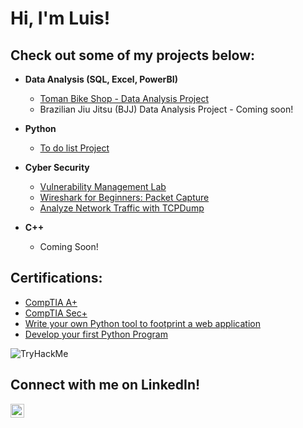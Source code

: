 <h1>Hi, I'm Luis! </h1>  

<h2> Check out some of my projects below:</h2>

- <b>Data Analysis (SQL, Excel, PowerBI)</b>
   - [Toman Bike Shop - Data Analysis Project](https://github.com/Luiscvria/Data-Analysis---Bike-Shop-Project-)
   - Brazilian Jiu Jitsu (BJJ) Data Analysis Project - Coming soon!
     
 - <b>Python</b>
   - [To do list Project](https://github.com/Luiscvria/ToDoList.git)
     
- <b>Cyber Security</b>
  - [Vulnerability Management Lab](https://github.com/Luiscvria/VulnerabilityManagementLab)
  - [Wireshark for Beginners: Packet Capture](https://coursera.org/share/762bf69e11e479ded9077753910cca73)
  - [Analyze Network Traffic with TCPDump](https://coursera.org/share/4d958852e4c7948e8d74652c8ac99ae8)

- <b>C++</b>
   - Coming Soon!  
<h2> Certifications:</h2>

 - [CompTIA A+](https://www.credly.com/earner/earned/badge/d71ce4f0-2f73-48b4-ac64-a7866bb90923)
 - [CompTIA Sec+](https://www.credly.com/badges/4e6b36e6-d838-4fdd-88cc-20c0128b06d0)
 - [Write your own Python tool to footprint a web application](https://coursera.org/share/caba3fd8da3300eee7fa5d62d96f8972)
 - [Develop your first Python Program](https://coursera.org/share/36a9dcd2121f1011913cad0a0268cbbd)
<img src="https://tryhackme-badges.s3.amazonaws.com/astroswim.png" alt="TryHackMe">

<h2> Connect with me on LinkedIn!</h2>

[<img align="left" alt="luiscvria| LinkedIn" width="22px" src="https://cdn.jsdelivr.net/npm/simple-icons@v3/icons/linkedin.svg" />][linkedin]

[linkedin]:https://linkedin.com/in/luiscvria


